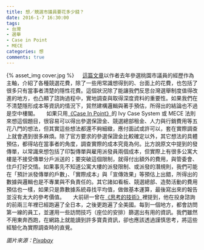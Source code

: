 ```yaml
---
title: 想／競選市議員要花多少錢？
date: 2016-1-7 16:30:00
tags: 
- 台灣
- 選舉
- Case in Point
- MECE
categories: 想
comments: true
---
```

{% asset_img cover.jpg %}
　
[這篇文章](https://www.ptt.cc/ask/over18?from=%2Fbbs%2FGossiping%2FM.1452019730.A.A07.html)以作者去年參選桃園市議員的經歷作為主軸，介紹了各種競選花費，除了一些用常識想得到的、台面上的花費，也包括了很多只有當事者清楚的隱性花費。這個狀況除了能讓我們反思台灣選舉制度值得改進的地方，也凸顯了諮詢過程中，實地調查與取得深度資料的重要性。如果我們在不清楚隱形成本等資訊的情況下，貿然建構邏輯與著手預估，所得出的結論也不過是空中樓閣。<!--more-->
　
如果只用[《Case In Point》](http://www.amazon.com/Case-In-Point-Interview-Preparation/dp/0971015880)的 Ivy Case System 或 MECE 法則來想這個題目，很容易可以得出參選保證金、競選總部租金、人力與行銷費用等五花八門的想法，但其實這些想法都還不夠細緻，應付面試或許可以，套在實際調查上就會遇到很多麻煩。除了官方要求的參選保證金比較確定以外，其它想法的具體預估，都得站在當事者的角度，調查實際的成本究竟為何。比方說原文中提到的發傳單，以常識來想包括了印製傳單與雇用派發員兩個成本，但實際上有很多公寓大樓是不接受傳單分戶派送的；要突破這個限制，就得付出額外的費用，與管委會、住戶打好交情。如果事先不知道公寓大樓的派發限制、或派發的潛規則，我們可能在「預計派發傳單的戶數」、「實際成本」與「宣傳效果」等預估上出錯，所得出的數據與邏輯也是不專業與不負責任的。其它諸如看板、競選總部、造勢活動的費用預估也一樣，如果只是靠數據系統尋找平均值，做做基本運算，最後寫出來的報告並沒有太大的參考價值。
　
大前研一曾在[《思考的技術》](http://www.books.com.tw/products/0010454786)裡提到，他在投身諮詢的前兩三年裡已經跑遍了全日本，之後更跑遍了全美國。每到一個地方，都會訪問第一線的員工，並運用一些訪問技巧（座位的安排）篩選出有用的資訊。我們雖然不用東奔西跑，在網路上就能讀到許多寶貴資訊，卻也應該透過謹慎思考，將這些經驗化為實際調查時的直覺。

*圖片來源：[Pixabay](https://pixabay.com)*